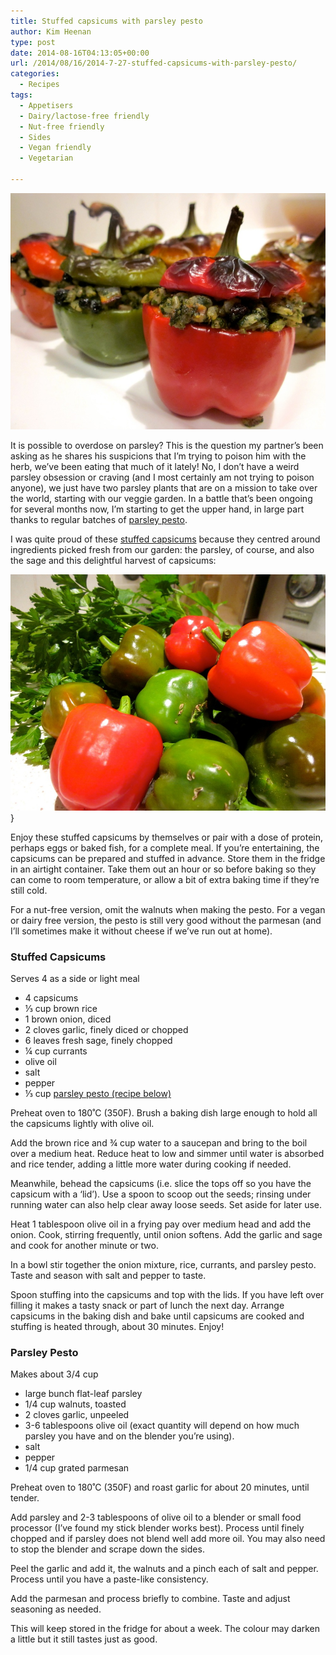 ```yaml
---
title: Stuffed capsicums with parsley pesto
author: Kim Heenan
type: post
date: 2014-08-16T04:13:05+00:00
url: /2014/08/16/2014-7-27-stuffed-capsicums-with-parsley-pesto/
categories:
  - Recipes
tags:
  - Appetisers
  - Dairy/lactose-free friendly
  - Nut-free friendly
  - Sides
  - Vegan friendly
  - Vegetarian

---
```


![](stuffed-capsicum.jpg)

It is possible to overdose on parsley? This is the question my partner’s been asking as he shares his suspicions that I’m trying to poison him with the herb, we’ve been eating that much of it lately! No, I don’t have a weird parsley obsession or craving (and I most certainly am not trying to poison anyone), we just have two parsley plants that are on a mission to take over the world, starting with our veggie garden. In a battle that’s been ongoing for several months now, I’m starting to get the upper hand, in large part thanks to regular batches of [parsley pesto](#parsleypesto).

<!--more-->

I was quite proud of these [stuffed capsicums](#stuffedcapsicums) because they centred around ingredients picked fresh from our garden: the parsley, of course, and also the sage and this delightful harvest of capsicums:

![](capsicum-parsley-harvest.jpg)}

Enjoy these stuffed capsicums by themselves or pair with a dose of protein, perhaps eggs or baked fish, for a complete meal. If you’re entertaining, the capsicums can be prepared and stuffed in advance. Store them in the fridge in an airtight container. Take them out an hour or so before baking so they can come to room temperature, or allow a bit of extra baking time if they’re still cold.

For a nut-free version, omit the walnuts when making the pesto. For a vegan or dairy free version, the pesto is still very good without the parmesan (and I’ll sometimes make it without cheese if we’ve run out at home).


### <a name="stuffedcapsicums"></a> Stuffed Capsicums

Serves 4 as a side or light meal

  * 4 capsicums
  * ⅓ cup brown rice
  * 1 brown onion, diced
  * 2 cloves garlic, finely diced or chopped
  * 6 leaves fresh sage, finely chopped
  * ¼ cup currants
  * olive oil
  * salt
  * pepper
  * ⅓ cup [parsley pesto (recipe below)](#parsleypesto)

Preheat oven to 180˚C (350F). Brush a baking dish large enough to hold all the capsicums lightly with olive oil.

Add the brown rice and ¾ cup water to a saucepan and bring to the boil over a medium heat. Reduce heat to low and simmer until water is absorbed and rice tender, adding a little more water during cooking if needed.

Meanwhile, behead the capsicums (i.e. slice the tops off so you have the capsicum with a ‘lid’). Use a spoon to scoop out the seeds; rinsing under running water can also help clear away loose seeds. Set aside for later use.

Heat 1 tablespoon olive oil in a frying pay over medium head and add the onion. Cook, stirring frequently, until onion softens. Add the garlic and sage and cook for another minute or two.

In a bowl stir together the onion mixture, rice, currants, and parsley pesto. Taste and season with salt and pepper to taste.

Spoon stuffing into the capsicums and top with the lids. If you have left over filling it makes a tasty snack or part of lunch the next day. Arrange capsicums in the baking dish and bake until capsicums are cooked and stuffing is heated through, about 30 minutes. Enjoy!


### <a name="parsleypesto"></a> Parsley Pesto

Makes about 3/4 cup

  * large bunch flat-leaf parsley
  * 1/4 cup walnuts, toasted
  * 2 cloves garlic, unpeeled
  * 3-6 tablespoons olive oil (exact quantity will depend on how much parsley you have and on the blender you’re using).
  * salt
  * pepper
  * 1/4 cup grated parmesan

Preheat oven to 180˚C (350F) and roast garlic for about 20 minutes, until tender.

Add parsley and 2-3 tablespoons of olive oil to a blender or small food processor (I’ve found my stick blender works best). Process until finely chopped and if parsley does not blend well add more oil. You may also need to stop the blender and scrape down the sides.

Peel the garlic and add it, the walnuts and a pinch each of salt and pepper. Process until you have a paste-like consistency.

Add the parmesan and process briefly to combine. Taste and adjust seasoning as needed.

This will keep stored in the fridge for about a week. The colour may darken a little but it still tastes just as good.
